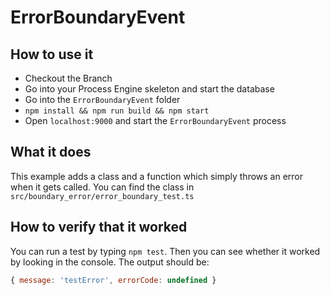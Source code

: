 # ErrorBoundaryEvent

## How to use it

- Checkout the Branch
- Go into your Process Engine skeleton and start the database
- Go into the `ErrorBoundaryEvent` folder
- ```npm install && npm run build && npm start```
- Open `localhost:9000` and start the `ErrorBoundaryEvent` process

## What it does

This example adds a class and a function which simply throws an error when
it gets called. 
You can find the class in `src/boundary_error/error_boundary_test.ts`

## How to verify that it worked

You can run a test by typing `npm test`. 
Then you can see whether it worked by looking in the console.
The output should be:

```javascript
{ message: 'testError', errorCode: undefined }
```
